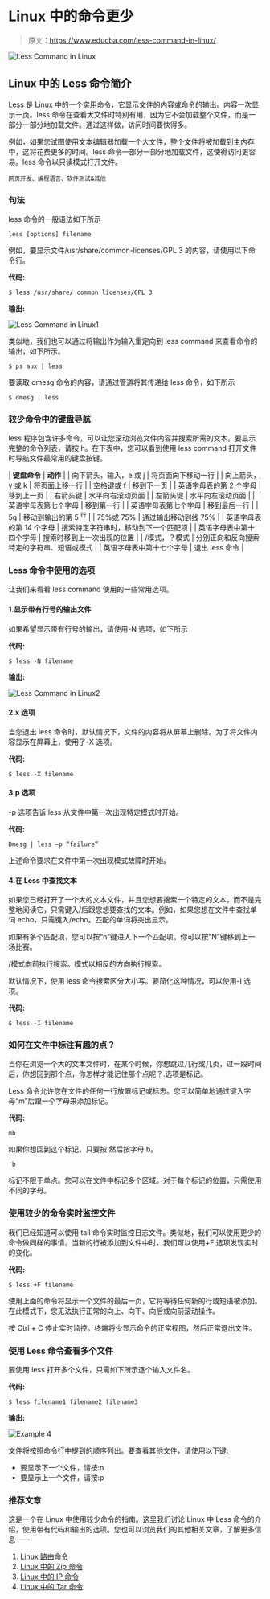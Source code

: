 # Linux 中的命令更少

> 原文：<https://www.educba.com/less-command-in-linux/>

![Less Command in Linux](img/4df9b91b982030e0cb58e91085b3c89e.png)



## Linux 中的 Less 命令简介

Less 是 Linux 中的一个实用命令，它显示文件的内容或命令的输出。内容一次显示一页。less 命令在查看大文件时特别有用，因为它不会加载整个文件，而是一部分一部分地加载文件。通过这样做，访问时间要快得多。

例如，如果您试图使用文本编辑器加载一个大文件，整个文件将被加载到主内存中，这将花费更多的时间。less 命令一部分一部分地加载文件，这使得访问更容易。less 命令以只读模式打开文件。

<small>网页开发、编程语言、软件测试&其他</small>

### 句法

less 命令的一般语法如下所示

```
less [options] filename
```

例如，要显示文件/usr/share/common-licenses/GPL 3 的内容，请使用以下命令行。

**代码:**

```
$ less /usr/share/ common licenses/GPL 3
```

**输出:**

![Less Command in Linux1](img/26fb3d51f20b036befef10bcfe1d60e0.png)



类似地，我们也可以通过将输出作为输入重定向到 less command 来查看命令的输出，如下所示。

```
$ ps aux | less
```

要读取 dmesg 命令的内容，请通过管道将其传递给 less 命令，如下所示

```
$ dmesg | less
```

### 较少命令中的键盘导航

less 程序包含许多命令，可以让您滚动浏览文件内容并搜索所需的文本。要显示完整的命令列表，请按 h。在下表中，您可以看到使用 less command 打开文件时导航文件最常用的键盘按键。

| **键盘命令** | **动作** |
| 向下箭头，输入，e 或 j | 将页面向下移动一行 |
| 向上箭头，y 或 k | 将页面上移一行 |
| 空格键或 f | 移到下一页 |
| 英语字母表的第 2 个字母 | 移到上一页 |
| 右箭头键 | 水平向右滚动页面 |
| 左箭头键 | 水平向左滚动页面 |
| 英语字母表第七个字母 | 移到第一行 |
| 英语字母表第七个字母 | 移到最后一行 |
| 5g | 移动到输出的第 5 <sup>行</sup> |
| 75%或 75% | 通过输出移动到线 75% |
| 英语字母表的第 14 个字母 | 搜索特定字符串时，移动到下一个匹配项 |
| 英语字母表中第十四个字母 | 搜索时移到上一次出现的位置 |
| /模式，？模式 | 分别正向和反向搜索特定的字符串、短语或模式 |
| 英语字母表中第十七个字母 | 退出 less 命令 |

### Less 命令中使用的选项

让我们来看看 less command 使用的一些常用选项。

#### 1.显示带有行号的输出文件

如果希望显示带有行号的输出，请使用-N 选项，如下所示

**代码:**

```
$ less -N filename
```

**输出:**

![Less Command in Linux2](img/dd82fa096df99f6b444fafbb4a6e09c2.png)



#### 2.x 选项

当您退出 less 命令时，默认情况下，文件的内容将从屏幕上删除。为了将文件内容显示在屏幕上，使用了-X 选项。

**代码:**

```
$ less -X filename
```

#### 3.p 选项

-p 选项告诉 less 从文件中第一次出现特定模式时开始。

**代码:**

```
Dmesg | less –p “failure”
```

上述命令要求在文件中第一次出现模式故障时开始。

#### 4.在 Less 中查找文本

如果您已经打开了一个大的文本文件，并且您想要搜索一个特定的文本，而不是完整地阅读它，只需键入/后跟您想要查找的文本。例如，如果您想在文件中查找单词 echo，只需键入/echo。匹配的单词将突出显示。

如果有多个匹配项，您可以按“n”键进入下一个匹配项。你可以按“N”键移到上一场比赛。

/模式向前执行搜索。模式以相反的方向执行搜索。

默认情况下，使用 less 命令搜索区分大小写。要简化这种情况，可以使用-I 选项。

**代码:**

```
$ less -I filename
```

### 如何在文件中标注有趣的点？

当你在浏览一个大的文本文件时，在某个时候，你想跳过几行或几页，过一段时间后，你想回到那个点，你怎样才能记住那个点呢？.选项是标记。

Less 命令允许您在文件的任何一行放置标记或标志。您可以简单地通过键入字母“m”后跟一个字母来添加标记。

**代码:**

```
mb
```

如果你想回到这个标记，只要按'然后按字母 b。

```
'b
```

标记不限于单点。您可以在文件中标记多个区域。对于每个标记的位置，只需使用不同的字母。

### 使用较少的命令实时监控文件

我们已经知道可以使用 tail 命令实时监控日志文件。类似地，我们可以使用更少的命令做同样的事情。当新的行被添加到文件中时，我们可以使用+F 选项发现实时的变化。

**代码:**

```
$ less +F filename
```

使用上面的命令将显示一个文件的最后一页，它将等待任何新的行或短语被添加。在此模式下，您无法执行正常的向上、向下、向后或向前滚动操作。

按 Ctrl + C 停止实时监控。终端将少显示命令的正常视图，然后正常退出文件。

### 使用 Less 命令查看多个文件

要使用 less 打开多个文件，只需如下所示逐个输入文件名。

**代码:**

```
$ less filename1 filename2 filename3
```

**输出:**

![Example 4](img/b48079a42733af75d370941429e827b7.png)



文件将按照命令行中提到的顺序列出。要查看其他文件，请使用以下键:

*   要显示下一个文件，请按:n
*   要显示上一个文件，请按:p

### 推荐文章

这是一个在 Linux 中使用较少命令的指南。这里我们讨论 Linux 中 Less 命令的介绍，使用带有代码和输出的选项。您也可以浏览我们的其他相关文章，了解更多信息——

1.  [Linux 路由命令](https://www.educba.com/linux-route-command/)
2.  [Linux 中的 Zip 命令](https://www.educba.com/zip-command-in-linux/)
3.  [Linux 中的 IP 命令](https://www.educba.com/ip-command-in-linux/)
4.  [Linux 中的 Tar 命令](https://www.educba.com/tar-command-in-linux/)





